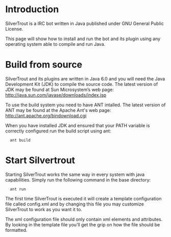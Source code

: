 # Introduction #
SilverTrout is a IRC bot written in Java published under GNU General Public
License.

This page will show how to install and run the bot and its plugin using any operating system able to compile and run Java.


# Build from source #

SilverTrout and its plugins are written in Java 6.0 and you will need the Java Development Kit (JDK) to compile the source code. The latest version of JDK may be found at Sun Microsystem’s web page:
http://java.sun.com/javase/downloads/index.jsp

To use the build system you need to have ANT intalled. The latest version of ANT may be found at the Apache Ant's  web page:
http://ant.apache.org/bindownload.cgi

When you have installed JDK and ensured that your PATH variable is correctly configured run the build script using ant:
```
  ant build
```

# Start Silvertrout #
Starting SilverTrout works the same way in every system with java capabilities. Simply run the following command in the base directory:
```
  ant run
```
The first time SilverTrout is executed it will create a template configuration
file called config.xml and by changing this file you may customize SilverTrout
to work as you want it to.

The xml configuration file should only contain xml elements and attributes. By
looking in the template file you’ll get the grip on how the file should be
formatted.